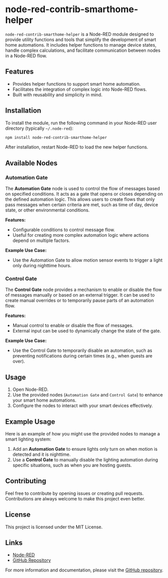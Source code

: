 # node-red-contrib-smarthome-helper

`node-red-contrib-smarthome-helper` is a Node-RED module designed to provide utility functions and tools that simplify the development of smart home automations. It includes helper functions to manage device states, handle complex calculations, and facilitate communication between nodes in a Node-RED flow.

## Features

- Provides helper functions to support smart home automation.
- Facilitates the integration of complex logic into Node-RED flows.
- Built with reusability and simplicity in mind.

## Installation

To install the module, run the following command in your Node-RED user directory (typically `~/.node-red`):

```sh
npm install node-red-contrib-smarthome-helper
```

After installation, restart Node-RED to load the new helper functions.

## Available Nodes

### Automation Gate

The **Automation Gate** node is used to control the flow of messages based on specified conditions. It acts as a gate that opens or closes depending on the defined automation logic. This allows users to create flows that only pass messages when certain criteria are met, such as time of day, device state, or other environmental conditions.

**Features:**

- Configurable conditions to control message flow.
- Useful for creating more complex automation logic where actions depend on multiple factors.

**Example Use Case:**

- Use the Automation Gate to allow motion sensor events to trigger a light only during nighttime hours.

### Control Gate

The **Control Gate** node provides a mechanism to enable or disable the flow of messages manually or based on an external trigger. It can be used to create manual overrides or to temporarily pause parts of an automation flow.

**Features:**

- Manual control to enable or disable the flow of messages.
- External input can be used to dynamically change the state of the gate.

**Example Use Case:**

- Use the Control Gate to temporarily disable an automation, such as preventing notifications during certain times (e.g., when guests are over).

## Usage

1. Open Node-RED.
2. Use the provided nodes (`Automation Gate` and `Control Gate`) to enhance your smart home automations.
3. Configure the nodes to interact with your smart devices effectively.

## Example Usage

Here is an example of how you might use the provided nodes to manage a smart lighting system:

1. Add an **Automation Gate** to ensure lights only turn on when motion is detected and it is nighttime.
2. Use a **Control Gate** to manually disable the lighting automation during specific situations, such as when you are hosting guests.

## Contributing

Feel free to contribute by opening issues or creating pull requests. Contributions are always welcome to make this project even better.

## License

This project is licensed under the MIT License.

## Links

- [Node-RED](https://nodered.org/)
- [GitHub Repository](https://github.com/DerOetzi/node-red-contrib-smarthome-helper)

For more information and documentation, please visit the [GitHub repository](https://github.com/DerOetzi/node-red-contrib-smarthome-helper).
